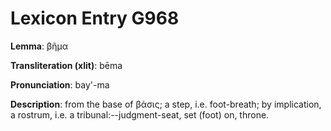 # Lexicon Entry G968

**Lemma**: βῆμα

**Transliteration (xlit)**: bēma

**Pronunciation**: bay'-ma

**Description**:
from the base of βάσις; a step, i.e. foot-breath; by implication, a rostrum, i.e. a tribunal:--judgment-seat, set (foot) on, throne.
